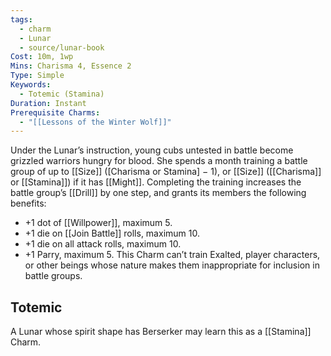 ```yaml
---
tags:
  - charm
  - Lunar
  - source/lunar-book
Cost: 10m, 1wp
Mins: Charisma 4, Essence 2
Type: Simple
Keywords:
  - Totemic (Stamina)
Duration: Instant
Prerequisite Charms:
  - "[[Lessons of the Winter Wolf]]"
---
```

Under the Lunar’s instruction, young cubs untested in battle become grizzled warriors hungry for blood. She spends a month training a battle group of up to [[Size]] ([Charisma or Stamina] − 1), or [[Size]] ([[Charisma]] or [[Stamina]]) if it has [[Might]]. Completing the training increases the battle group’s [[Drill]] by one step, and grants its members the following benefits: 
-  +1 dot of [[Willpower]], maximum 5. 
-  +1 die on [[Join Battle]] rolls, maximum 10. 
-  +1 die on all attack rolls, maximum 10. 
-  +1 Parry, maximum 5. This Charm can’t train Exalted, player characters, or other beings whose nature makes them inappropriate for inclusion in battle groups. 
## Totemic 

A Lunar whose spirit shape has Berserker may learn this as a [[Stamina]] Charm.